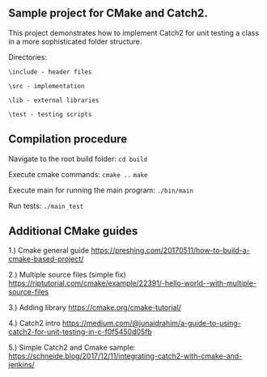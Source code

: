## Sample project for CMake and Catch2.

This project demonstrates how to implement Catch2 for unit testing a class in a more sophisticated folder structure. 

Directories:

`\include - header files`

`\src - implementation`

`\lib - external libraries`

`\test - testing scripts`

## Compilation procedure
Navigate to the root build folder:
`cd build`

Execute cmake commands:
`cmake ..`
`make`

Execute main for running the main program:
`./bin/main`

Run tests:
`./main_test`


## Additional CMake guides

1.) Cmake general guide
https://preshing.com/20170511/how-to-build-a-cmake-based-project/

2.) Multiple source files (simple fix)
https://riptutorial.com/cmake/example/22391/-hello-world--with-multiple-source-files

3.) Adding library
https://cmake.org/cmake-tutorial/

4.) Catch2 intro
https://medium.com/@junaidrahim/a-guide-to-using-catch2-for-unit-testing-in-c-f0f5450d05fb

5.) Simple Catch2 and Cmake sample:
https://schneide.blog/2017/12/11/integrating-catch2-with-cmake-and-jenkins/
